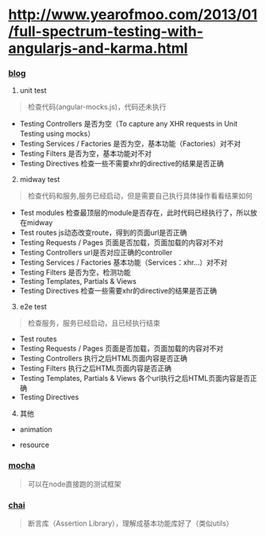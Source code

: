 # http://www.yearofmoo.com/2013/01/full-spectrum-testing-with-angularjs-and-karma.html

### [blog]()

1. unit test

> 检查代码(angular-mocks.js)，代码还未执行

* Testing Controllers 是否为空（To capture any XHR requests in Unit Testing using mocks）
* Testing Services / Factories 是否为空，基本功能（Factories）对不对
* Testing Filters 是否为空，基本功能对不对
* Testing Directives 检查一些不需要xhr的directive的结果是否正确

2. midway test

> 检查代码和服务,服务已经启动，但是需要自己执行具体操作看看结果如何

* Test modules 检查最顶层的module是否存在，此时代码已经执行了，所以放在midway
* Test routes js动态改变route，得到的页面url是否正确
* Testing Requests / Pages 页面是否加载，页面加载的内容对不对
* Testing Controllers url是否对应正确的controller
* Testing Services / Factories 基本功能（Services：xhr...）对不对
* Testing Filters 是否为空，检测功能
* Testing Templates, Partials & Views
* Testing Directives 检查一些需要xhr的directive的结果是否正确

3. e2e test

> 检查服务，服务已经启动，且已经执行结束

* Test routes
* Testing Requests / Pages 页面是否加载，页面加载的内容对不对
* Testing Controllers 执行之后HTML页面内容是否正确
* Testing Filters 执行之后HTML页面内容是否正确
* Testing Templates, Partials & Views 各个url执行之后HTML页面内容是否正确
* Testing Directives

4. 其他

* animation

* resource

### [mocha](http://mochajs.org/)

> 可以在node直接跑的测试框架

### [chai](http://chaijs.com/)

> 断言库（Assertion Library），理解成基本功能库好了（类似utils）


